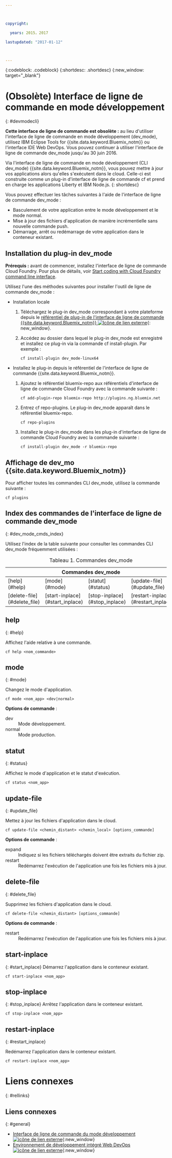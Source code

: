 ```yaml
---



copyright:

  years: 2015，2017

lastupdated: "2017-01-12"



---
```


{:codeblock: .codeblock}
{:shortdesc: .shortdesc}
{:new_window: target="_blank"}

# (Obsolète) Interface de ligne de commande en mode développement
{: #devmodecli}


**Cette interface de ligne de commande est obsolète :** au lieu d'utiliser l'interface de ligne de commande en mode développement (dev_mode), utilisez IBM Eclipse Tools for {{site.data.keyword.Bluemix_notm}} ou l'interface IDE Web DevOps. Vous pouvez continuer à utiliser l'interface de ligne de commande dev_mode
jusqu'au 30 juin 2016.

Via l'interface de ligne de commande en mode développement (CLI dev_mode) {{site.data.keyword.Bluemix_notm}}, vous pouvez mettre à jour vos applications alors qu'elles s'exécutent dans le cloud. Celle-ci est construite comme un plug-in d'interface de ligne de commande cf et prend en
charge les
applications Liberty et IBM Node.js.
{: shortdesc}


Vous pouvez effectuer les tâches suivantes à l'aide de l'interface de ligne de commande dev_mode :
- Basculement de votre application entre le mode développement et le mode normal.
- Mise à jour des fichiers d'application de manière incrémentielle sans nouvelle commande push.
- Démarrage, arrêt ou redémarrage de votre application dans le conteneur existant.

## Installation du plug-in dev_mode
**Prérequis :** avant de commencer, installez l'interface de ligne de commande Cloud Foundry. Pour plus de détails, voir [Start coding with Cloud Foundry command line interface](https://github.com/cloudfoundry/cli).


Utilisez l'une des méthodes suivantes pour installer l'outil de ligne de commande dev_mode :
- Installation locale
  1. Téléchargez le plug-in dev_mode correspondant à votre plateforme depuis le [référentiel de plug-in
de l'interface de ligne de commande {{site.data.keyword.Bluemix_notm}} ![Icône de lien externe](../../../icons/launch-glyph.svg)](http://plugins.ng.bluemix.net){: new_window}.
  2. Accédez au dossier dans lequel le plug-in dev_mode est enregistré et installez ce plug-in via la commande cf install-plugin. Par exemple :

        ```
        cf install-plugin dev_mode-linux64
        ```

- Installez le plug-in depuis le référentiel de l'interface de ligne de commande {{site.data.keyword.Bluemix_notm}}.
  1. Ajoutez le référentiel bluemix-repo aux référentiels d'interface de ligne de commande Cloud Foundry avec la commande suivante :

        ```
        cf add-plugin-repo bluemix-repo http://plugins.ng.bluemix.net
        ```

  2. Entrez cf repo-plugins. Le plug-in dev_mode apparaît dans le référentiel bluemix-repo.

		```
        cf repo-plugins
        ```

  3. Installez le plug-in dev_mode dans les plug-in d'interface de ligne de commande Cloud Foundry avec la commande suivante :

        ```
        cf install-plugin dev_mode -r bluemix-repo
        ```

## Affichage de dev_mo {{site.data.keyword.Bluemix_notm}}  

Pour afficher toutes les commandes CLI dev_mode, utilisez la commande suivante :

```
cf plugins
```

## Index des commandes de l'interface de ligne de commande dev_mode
{: #dev_mode_cmds_index}

Utilisez l'index de la table suivante pour consulter les commandes CLI dev_mode fréquemment utilisées :

<table summary="Index des commandes dev_mode">
<caption>Tableau 1. Commandes dev_mode</caption>
 <thead>
 <th colspan="4">Commandes dev_mode</th>
 </thead>
 <tbody>
 <tr>
 <td>[help](#help)</td>
 <td>[mode](#mode)</td>
 <td>[statut](#status)</td>
 <td>[update-file](#update_file)</td>
 </tr>
 <tr>
 <td>[delete-file](#delete_file)</td>
 <td>[start-inplace](#start_inplace)</td>
 <td>[stop-inplace](#stop_inplace)</td>
 <td>[restart-inplace](#restart_inplace)</td>
 </tr>
  </tbody>
 </table>


## help
{: #help}

Affichez l'aide relative à une commande.

```
cf help <nom_commande>
```


## mode
{: #mode}

Changez le mode d'application.

```
cf mode <nom_app> <dev|normal>
```
<strong>Options de commande</strong> :

   <dl>
   <dt>dev</dt>
   <dd>Mode développement.</dd>
   <dt>normal</dt>
   <dd>Mode production.</dd>
   </dl>


## statut
{: #status}

Affichez le mode d'application et le statut d'exécution.
```
cf status <nom_app>
```



## update-file
{: #update_file}

Mettez à jour les fichiers d'application dans le cloud.

```
cf update-file <chemin_distant> <chemin_local> [options_commande]
```


<strong>Options de commande</strong> :

   <dl>
   <dt>expand</dt>
   <dd>Indiquez si les fichiers téléchargés doivent être extraits du fichier zip.</dd>
   <dt>restart</dt>
   <dd>Redémarrez l'exécution de l'application une fois les fichiers mis à jour.</dd>
   </dl>



## delete-file
{: #delete_file}

Supprimez les fichiers d'application dans le cloud.

```
cf delete-file <chemin_distant> [options_commande]
```


<strong>Options de commande</strong> :
 <dl>
   <dt>restart</dt>
   <dd>Redémarrez l'exécution de l'application une fois les fichiers mis à jour.</dd>
  </dl>


## start-inplace
{: #start_inplace}
Démarrez l'application dans le conteneur existant.

```
cf start-inplace <nom_app>
```



## stop-inplace
{: #stop_inplace}
Arrêtez l'application dans le conteneur existant.

```
cf stop-inplace <nom_app>
```



## restart-inplace
{: #restart_inplace}

Redémarrez l'application dans le conteneur existant.

```
cf restart-inplace <nom_app>
```



# Liens connexes
{: #rellinks}

## Liens connexes
{: #general}
* [Interface de ligne de commande du mode développement ![icône de lien externe](../../../icons/launch-glyph.svg)](http://clis.ng.bluemix.net/ui/repository.html#cf-plugins){:new_window}
* [Environnement de développement intégré Web DevOps ![icône de lien externe](../../../icons/launch-glyph.svg)](https://hub.jazz.net/docs/deploy/){:new_window}
